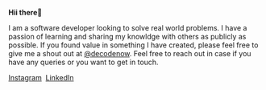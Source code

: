 <p><b>Hii there👋</b></p>

<p>I am a software developer looking to solve real world problems. I have a passion of learning and sharing my knowldge with others as publicly as possible. If you found value in something I have created, please feel free to give me a shout out at <a href = "https://github.com/decodenow">@decodenow</a>. Feel free to reach out in case if you have any queries or you want to get in touch.</p>

<p><a href="https://www.instagram.com/decode_now/">Instagram</a>&nbsp;&nbsp;<a href="https://www.linkedin.com/in/akshit-bansal-644ab8144/">LinkedIn</a></p>
